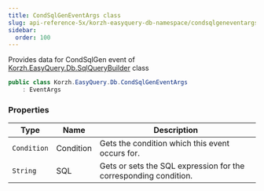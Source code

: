 ```yaml
---
title: CondSqlGenEventArgs class
slug: api-reference-5x/korzh-easyquery-db-namespace/condsqlgeneventargs-class
sidebar:
  order: 100
---
```


Provides data for CondSqlGen event of [Korzh.EasyQuery.Db.SqlQueryBuilder](/easyquery/docs/api-reference-5x/korzh-easyquery-db-namespace/sqlquerybuilder-class) class
```csharp
public class Korzh.EasyQuery.Db.CondSqlGenEventArgs
    : EventArgs

```

### Properties

| Type | Name | Description | 
| --- | --- | --- | 
| `Condition` | Condition | Gets the condition which this event occurs for. | 
| `String` | SQL | Gets or sets the SQL expression for the corresponding condition. |
